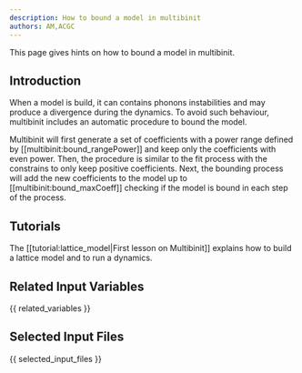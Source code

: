 ```yaml
---
description: How to bound a model in multibinit
authors: AM,ACGC
---
```


This page gives hints on how to bound a model in multibinit.

## Introduction

When a model is build, it can contains phonons instabilities and may produce a divergence during the dynamics.
To avoid such behaviour,  multibinit includes an automatic procedure to bound the model.

Multibinit will first generate a set of coefficients with a power range defined by [[multibinit:bound_rangePower]] and keep only the coefficients with even power.
Then, the procedure is similar to the fit process with the constrains to only keep positive coefficients. Next, the bounding process will add the new coefficients to the model up to [[multibinit:bound_maxCoeff]] checking if the model is bound in each step of the process.

## Tutorials
The [[tutorial:lattice_model|First lesson on Multibinit]] explains how to build a lattice model and to run a dynamics.
  
## Related Input Variables

{{ related_variables }}

## Selected Input Files

{{ selected_input_files }}

